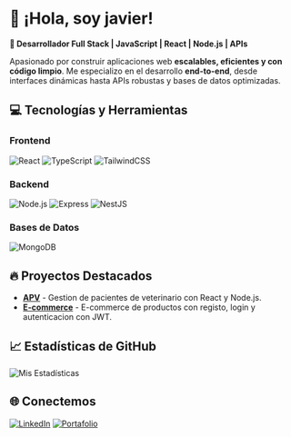 # 👋 ¡Hola, soy javier!  

**🚀 Desarrollador Full Stack | JavaScript | React | Node.js | APIs**  

Apasionado por construir aplicaciones web **escalables, eficientes y con código limpio**. Me especializo en el desarrollo **end-to-end**, desde interfaces dinámicas hasta APIs robustas y bases de datos optimizadas.  

## 💻 Tecnologías y Herramientas  

### Frontend  
![React](https://img.shields.io/badge/React-61DAFB?style=for-the-badge&logo=react&logoColor=black)
![TypeScript](https://img.shields.io/badge/TypeScript-3178C6?style=for-the-badge&logo=typescript&logoColor=white)
![TailwindCSS](https://img.shields.io/badge/Tailwind_CSS-06B6D4?style=for-the-badge&logo=tailwind-css&logoColor=white)  

### Backend  
![Node.js](https://img.shields.io/badge/Node.js-339933?style=for-the-badge&logo=node.js&logoColor=white)
![Express](https://img.shields.io/badge/Express-000000?style=for-the-badge&logo=express&logoColor=white)
![NestJS](https://img.shields.io/badge/NestJS-E0234E?style=for-the-badge&logo=nestjs&logoColor=white)  

### Bases de Datos  
![MongoDB](https://img.shields.io/badge/MongoDB-47A248?style=for-the-badge&logo=mongodb&logoColor=white)  


## 🔥 Proyectos Destacados  

- **[APV](https://github.com/tuusuario/proyecto)** - Gestion de pacientes de veterinario con React y Node.js. 
- **[E-commerce](https://github.com/tuusuario/proyecto-2)** - E-commerce de productos con registo, login y autenticacion con JWT.  

## 📈 Estadísticas de GitHub  

![Mis Estadísticas](https://github-readme-stats.vercel.app/api?username=ivangnzlz7&show_icons=true&theme=radical)  

## 🌐 Conectemos  

[![LinkedIn](https://img.shields.io/badge/LinkedIn-0A66C2?style=for-the-badge&logo=linkedin&logoColor=white)](https://www.linkedin.com/in/www.linkedin.com/in/ivangonzalez19)
[![Portafolio](https://img.shields.io/badge/Portafolio-FF5722?style=for-the-badge&logo=google-chrome&logoColor=white)](https://tuportafolio.com)  

